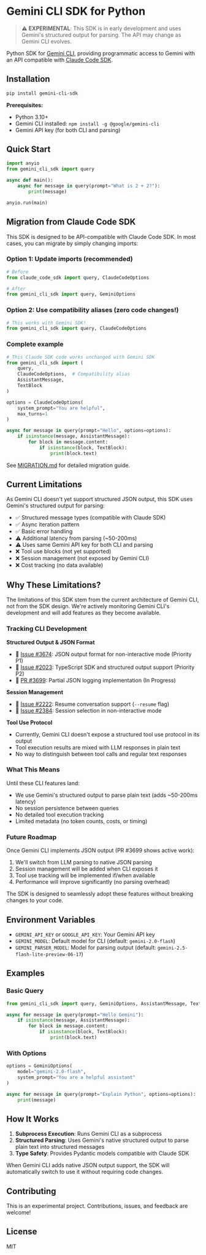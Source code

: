 # Gemini CLI SDK for Python

> ⚠️ **EXPERIMENTAL**: This SDK is in early development and uses Gemini's structured output for parsing. The API may change as Gemini CLI evolves.

Python SDK for [Gemini CLI](https://github.com/google-gemini/gemini-cli), providing programmatic access to Gemini with an API compatible with [Claude Code SDK](https://github.com/anthropics/claude-code-sdk-python).

## Installation

```bash
pip install gemini-cli-sdk
```

**Prerequisites:**
- Python 3.10+
- Gemini CLI installed: `npm install -g @google/gemini-cli`
- Gemini API key (for both CLI and parsing)

## Quick Start

```python
import anyio
from gemini_cli_sdk import query

async def main():
    async for message in query(prompt="What is 2 + 2?"):
        print(message)

anyio.run(main)
```

## Migration from Claude Code SDK

This SDK is designed to be API-compatible with Claude Code SDK. In most cases, you can migrate by simply changing imports:

### Option 1: Update imports (recommended)
```python
# Before
from claude_code_sdk import query, ClaudeCodeOptions

# After  
from gemini_cli_sdk import query, GeminiOptions
```

### Option 2: Use compatibility aliases (zero code changes!)
```python
# This works with Gemini SDK!
from gemini_cli_sdk import query, ClaudeCodeOptions
```

### Complete example
```python
# This Claude SDK code works unchanged with Gemini SDK
from gemini_cli_sdk import (
    query,
    ClaudeCodeOptions,  # Compatibility alias
    AssistantMessage,
    TextBlock
)

options = ClaudeCodeOptions(
    system_prompt="You are helpful",
    max_turns=1
)

async for message in query(prompt="Hello", options=options):
    if isinstance(message, AssistantMessage):
        for block in message.content:
            if isinstance(block, TextBlock):
                print(block.text)
```

See [MIGRATION.md](MIGRATION.md) for detailed migration guide.

## Current Limitations

As Gemini CLI doesn't yet support structured JSON output, this SDK uses Gemini's structured output for parsing:

- ✅ Structured message types (compatible with Claude SDK)
- ✅ Async iteration pattern
- ✅ Basic error handling
- ⚠️ Additional latency from parsing (~50-200ms)
- ⚠️ Uses same Gemini API key for both CLI and parsing
- ❌ Tool use blocks (not yet supported)
- ❌ Session management (not exposed by Gemini CLI)
- ❌ Cost tracking (no data available)

## Why These Limitations?

The limitations of this SDK stem from the current architecture of Gemini CLI, not from the SDK design. We're actively monitoring Gemini CLI's development and will add features as they become available.

### Tracking CLI Development

**Structured Output & JSON Format**
- 🚧 [Issue #3674](https://github.com/google-gemini/gemini-cli/issues/3674): JSON output format for non-interactive mode (Priority P1)
- 🚧 [Issue #2023](https://github.com/google-gemini/gemini-cli/issues/2023): TypeScript SDK and structured output support (Priority P2)  
- 🔨 [PR #3699](https://github.com/google-gemini/gemini-cli/pull/3699): Partial JSON logging implementation (In Progress)

**Session Management**
- 🚧 [Issue #2222](https://github.com/google-gemini/gemini-cli/issues/2222): Resume conversation support (`--resume` flag)
- 🚧 [Issue #2384](https://github.com/google-gemini/gemini-cli/issues/2384): Session selection in non-interactive mode

**Tool Use Protocol**
- Currently, Gemini CLI doesn't expose a structured tool use protocol in its output
- Tool execution results are mixed with LLM responses in plain text
- No way to distinguish between tool calls and regular text responses

### What This Means

Until these CLI features land:
- We use Gemini's structured output to parse plain text (adds ~50-200ms latency)
- No session persistence between queries
- No detailed tool execution tracking
- Limited metadata (no token counts, costs, or timing)

### Future Roadmap

Once Gemini CLI implements JSON output (PR #3699 shows active work):
1. We'll switch from LLM parsing to native JSON parsing
2. Session management will be added when CLI exposes it
3. Tool use tracking will be implemented if/when available
4. Performance will improve significantly (no parsing overhead)

The SDK is designed to seamlessly adopt these features without breaking changes to your code.

## Environment Variables

- `GEMINI_API_KEY` or `GOOGLE_API_KEY`: Your Gemini API key
- `GEMINI_MODEL`: Default model for CLI (default: `gemini-2.0-flash`)
- `GEMINI_PARSER_MODEL`: Model for parsing output (default: `gemini-2.5-flash-lite-preview-06-17`)

## Examples

### Basic Query

```python
from gemini_cli_sdk import query, GeminiOptions, AssistantMessage, TextBlock

async for message in query(prompt="Hello Gemini"):
    if isinstance(message, AssistantMessage):
        for block in message.content:
            if isinstance(block, TextBlock):
                print(block.text)
```

### With Options

```python
options = GeminiOptions(
    model="gemini-2.0-flash",
    system_prompt="You are a helpful assistant"
)

async for message in query(prompt="Explain Python", options=options):
    print(message)
```

## How It Works

1. **Subprocess Execution**: Runs Gemini CLI as a subprocess
2. **Structured Parsing**: Uses Gemini's native structured output to parse plain text into structured messages
3. **Type Safety**: Provides Pydantic models compatible with Claude SDK

When Gemini CLI adds native JSON output support, the SDK will automatically switch to use it without requiring code changes.

## Contributing

This is an experimental project. Contributions, issues, and feedback are welcome!

## License

MIT
